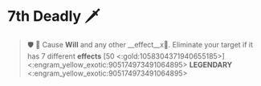 # **7th Deadly** :dagger: 

> :shield: 🔀 Cause __Will__ and any other __effect__x👥. Eliminate your target if it has 7 different __effects__ [50 <:gold:1058304371940655185>]
<:engram_yellow_exotic:905174973491064895> __LEGENDARY__ <:engram_yellow_exotic:905174973491064895>
